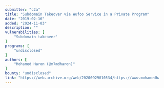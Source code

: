 ```yaml
---
submitter: "c2a"
title: "Subdomain Takeover via Wufoo Service in a Private Program"
date: "2019-02-16"
added: "2024-11-03"
description: ""
vulnerabilities: [
    "Subdomain takeover"
]
programs: [
    "undisclosed"
]
authors: [
    "Mohamed Haron (@m7mdharon)"
]
bounty: "undisclosed"
link: "https://web.archive.org/web/20200929010534/https://www.mohamedharon.com/2019/02/subdomain-takeover-via-wufoo-service-in.html"
---
```





